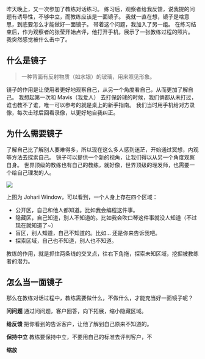 昨天晚上，又一次参加了教练对话练习。
练习后，观察者给我反馈，说我提的问题有诱导性，不够中立，而教练应该是一面镜子。
我就一直在想，镜子是啥意思，到底要怎么才能做好一面镜子。
带着这个问题，我加入了另一组。
在练习结束后，作为观察者的张莹开始点评，他打开手机，展示了一张教练过程的照片。
我突然感觉被什么击中了。

## 什么是镜子
>一种背面有反射物质（如水银）的玻璃，用来照见形象。

镜子的作用是让使用者更好地观察自己，从另一个角度看自己，从而更加了解自己。
我想起第一次和 Mavis（我爱人） 去打保龄球的时候，我们俩都从未打过，谁也教不了谁，唯一可以参考的就是桌上的新手指南。
我们当时用手机给对方录像，每次击球后回看录像，以更好地自我纠正。

## 为什么需要镜子
了解自己比了解别人要难得多，所以现在这么多人感到迷茫，开始通过冥想，内观等方法去探索自己。
镜子可以提供一个新的视角，让我们得以从另一个角度观察自身。
世界顶级的教练也有自己的教练，就好像，世界顶级的理发师，也需要一个给自己理发的人。

![](./_image/2017-02-21-09-42-50.jpg)

上图为 Johari Window，可以看到，一个人身上存在四个区域：
* 公开区，自己和他人都知道。比如我会编程这件事。
* 隐藏区，自己知道，别人不知道的。比如我会吹口琴这件事就没人知道（不过现在就知道了~）
* 盲区，别人知道，自己不知道的。比如... 还是你来告诉我吧。
* 探索区域，自己也不知道，别人也不知道。

教练的作用，就是抓住两条线的交叉点，往右下角拖，探索未知区域，挖掘被教练者的潜力。

## 怎么当一面镜子
那么在教练对话过程中，教练需要做什么，不做什么，才能充当好一面镜子呢？

**问问题**
通过问问题，客户回答，向下拓展，缩小隐藏区域。

**给反馈**
把你看到的告诉客户，让他了解到自己原来不知道的。

 **保持中立**
教练要保持中立，不要用自己的标准去评判客户，不

**缩放**